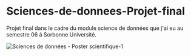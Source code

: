 # Sciences-de-donnees-Projet-final
Projet final dans le cadre du module science de données que j'ai eu au semestre 06 à Sorbonne Université.

![Sciences de données - Poster scientifique-1](https://user-images.githubusercontent.com/50040174/196335750-8870f28f-40f5-4fc5-a182-9268fe422af1.png)
